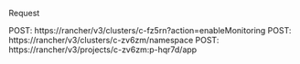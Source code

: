 
Request

POST: https://rancher/v3/clusters/c-fz5rn?action=enableMonitoring
POST: https://rancher/v3/clusters/c-zv6zm/namespace
POST: https://rancher/v3/projects/c-zv6zm:p-hqr7d/app

 